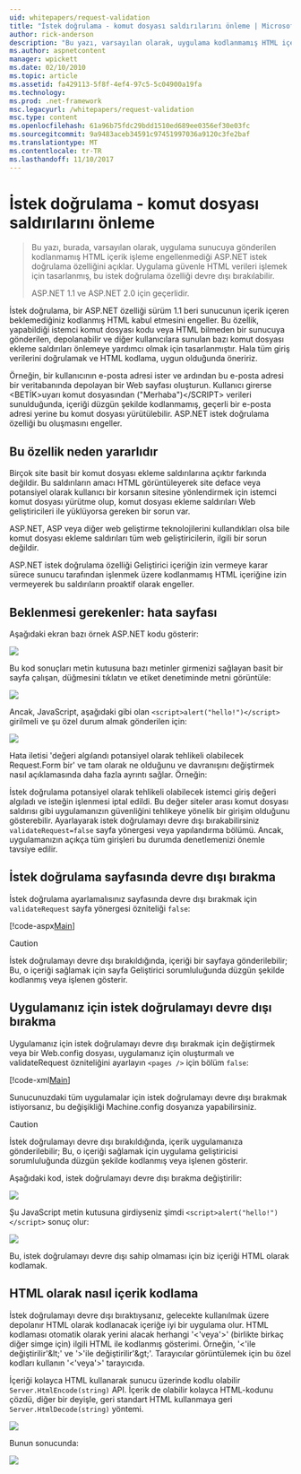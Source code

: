 ```yaml
---
uid: whitepapers/request-validation
title: "İstek doğrulama - komut dosyası saldırılarını önleme | Microsoft Docs"
author: rick-anderson
description: "Bu yazı, varsayılan olarak, uygulama kodlanmamış HTML içerik submitt işleme engellenmediği ASP.NET istek doğrulama özelliği açıklar..."
ms.author: aspnetcontent
manager: wpickett
ms.date: 02/10/2010
ms.topic: article
ms.assetid: fa429113-5f8f-4ef4-97c5-5c04900a19fa
ms.technology: 
ms.prod: .net-framework
msc.legacyurl: /whitepapers/request-validation
msc.type: content
ms.openlocfilehash: 61a96b75fdc29bdd1510ed689ee0356ef30e03fc
ms.sourcegitcommit: 9a9483aceb34591c97451997036a9120c3fe2baf
ms.translationtype: MT
ms.contentlocale: tr-TR
ms.lasthandoff: 11/10/2017
---
```

<a name="request-validation---preventing-script-attacks"></a>İstek doğrulama - komut dosyası saldırılarını önleme
====================
> Bu yazı, burada, varsayılan olarak, uygulama sunucuya gönderilen kodlanmamış HTML içerik işleme engellenmediği ASP.NET istek doğrulama özelliğini açıklar. Uygulama güvenle HTML verileri işlemek için tasarlanmış, bu istek doğrulama özelliği devre dışı bırakılabilir.
> 
> ASP.NET 1.1 ve ASP.NET 2.0 için geçerlidir.


İstek doğrulama, bir ASP.NET özelliği sürüm 1.1 beri sunucunun içerik içeren beklemediğiniz kodlanmış HTML kabul etmesini engeller. Bu özellik, yapabildiği istemci komut dosyası kodu veya HTML bilmeden bir sunucuya gönderilen, depolanabilir ve diğer kullanıcılara sunulan bazı komut dosyası ekleme saldırıları önlemeye yardımcı olmak için tasarlanmıştır. Hala tüm giriş verilerini doğrulamak ve HTML kodlama, uygun olduğunda öneririz.

Örneğin, bir kullanıcının e-posta adresi ister ve ardından bu e-posta adresi bir veritabanında depolayan bir Web sayfası oluşturun. Kullanıcı girerse &lt;BETİK&gt;uyarı komut dosyasından ("Merhaba")&lt;/SCRIPT&gt; verileri sunulduğunda, içeriği düzgün şekilde kodlanmamış, geçerli bir e-posta adresi yerine bu komut dosyası yürütülebilir. ASP.NET istek doğrulama özelliği bu oluşmasını engeller.

## <a name="why-this-feature-is-useful"></a>Bu özellik neden yararlıdır

Birçok site basit bir komut dosyası ekleme saldırılarına açıktır farkında değildir. Bu saldırıların amacı HTML görüntüleyerek site deface veya potansiyel olarak kullanıcı bir korsanın sitesine yönlendirmek için istemci komut dosyası yürütme olup, komut dosyası ekleme saldırıları Web geliştiricileri ile yüklüyorsa gereken bir sorun var.

ASP.NET, ASP veya diğer web geliştirme teknolojilerini kullandıkları olsa bile komut dosyası ekleme saldırıları tüm web geliştiricilerin, ilgili bir sorun değildir.

ASP.NET istek doğrulama özelliği Geliştirici içeriğin izin vermeye karar sürece sunucu tarafından işlenmek üzere kodlanmamış HTML içeriğine izin vermeyerek bu saldırıların proaktif olarak engeller.

## <a name="what-to-expect-error-page"></a>Beklenmesi gerekenler: hata sayfası

Aşağıdaki ekran bazı örnek ASP.NET kodu gösterir:

![](request-validation/_static/image1.png)

Bu kod sonuçları metin kutusuna bazı metinler girmenizi sağlayan basit bir sayfa çalışan, düğmesini tıklatın ve etiket denetiminde metni görüntüle:

![](request-validation/_static/image2.png)

Ancak, JavaScript, aşağıdaki gibi olan `<script>alert("hello!")</script>` girilmeli ve şu özel durum almak gönderilen için:

![](request-validation/_static/image3.png)

Hata iletisi 'değeri algılandı potansiyel olarak tehlikeli olabilecek Request.Form bir' ve tam olarak ne olduğunu ve davranışını değiştirmek nasıl açıklamasında daha fazla ayrıntı sağlar. Örneğin:

İstek doğrulama potansiyel olarak tehlikeli olabilecek istemci giriş değeri algıladı ve isteğin işlenmesi iptal edildi. Bu değer siteler arası komut dosyası saldırısı gibi uygulamanızın güvenliğini tehlikeye yönelik bir girişim olduğunu gösterebilir. Ayarlayarak istek doğrulamayı devre dışı bırakabilirsiniz `validateRequest=false` sayfa yönergesi veya yapılandırma bölümü. Ancak, uygulamanızın açıkça tüm girişleri bu durumda denetlemenizi önemle tavsiye edilir.

## <a name="disabling-request-validation-on-a-page"></a>İstek doğrulama sayfasında devre dışı bırakma

İstek doğrulama ayarlamalısınız sayfasında devre dışı bırakmak için `validateRequest` sayfa yönergesi özniteliği `false`:

[!code-aspx[Main](request-validation/samples/sample1.aspx)]

> [!CAUTION]
> İstek doğrulamayı devre dışı bırakıldığında, içeriği bir sayfaya gönderilebilir; Bu, o içeriği sağlamak için sayfa Geliştirici sorumluluğunda düzgün şekilde kodlanmış veya işlenen gösterir.

## <a name="disabling-request-validation-for-your-application"></a>Uygulamanız için istek doğrulamayı devre dışı bırakma

Uygulamanız için istek doğrulamayı devre dışı bırakmak için değiştirmek veya bir Web.config dosyası, uygulamanız için oluşturmalı ve validateRequest özniteliğini ayarlayın `<pages />` için bölüm `false`:

[!code-xml[Main](request-validation/samples/sample2.xml)]

Sunucunuzdaki tüm uygulamalar için istek doğrulamayı devre dışı bırakmak istiyorsanız, bu değişikliği Machine.config dosyanıza yapabilirsiniz.

> [!CAUTION]
> İstek doğrulamayı devre dışı bırakıldığında, içerik uygulamanıza gönderilebilir; Bu, o içeriği sağlamak için uygulama geliştiricisi sorumluluğunda düzgün şekilde kodlanmış veya işlenen gösterir.

Aşağıdaki kod, istek doğrulamayı devre dışı bırakma değiştirilir:

![](request-validation/_static/image4.png)

Şu JavaScript metin kutusuna girdiyseniz şimdi `<script>alert("hello!")</script>` sonuç olur:

![](request-validation/_static/image5.png)

Bu, istek doğrulamayı devre dışı sahip olmaması için biz içeriği HTML olarak kodlamak.

## <a name="how-to-html-encode-content"></a>HTML olarak nasıl içerik kodlama

İstek doğrulamayı devre dışı bıraktıysanız, gelecekte kullanılmak üzere depolanır HTML olarak kodlanacak içeriğe iyi bir uygulama olur. HTML kodlaması otomatik olarak yerini alacak herhangi '&lt;'veya'&gt;' (birlikte birkaç diğer simge için) ilgili HTML ile kodlanmış gösterimi. Örneğin, '&lt;'ile değiştirilir'&amp;lt;' ve '&gt;'ile değiştirilir'&amp;gt;'. Tarayıcılar görüntülemek için bu özel kodları kullanın '&lt;'veya'&gt;' tarayıcıda.

İçeriği kolayca HTML kullanarak sunucu üzerinde kodlu olabilir `Server.HtmlEncode(string)` API. İçerik de olabilir kolayca HTML-kodunu çözdü, diğer bir deyişle, geri standart HTML kullanmaya geri `Server.HtmlDecode(string)` yöntemi.

![](request-validation/_static/image6.png)

Bunun sonucunda:

![](request-validation/_static/image7.png)
